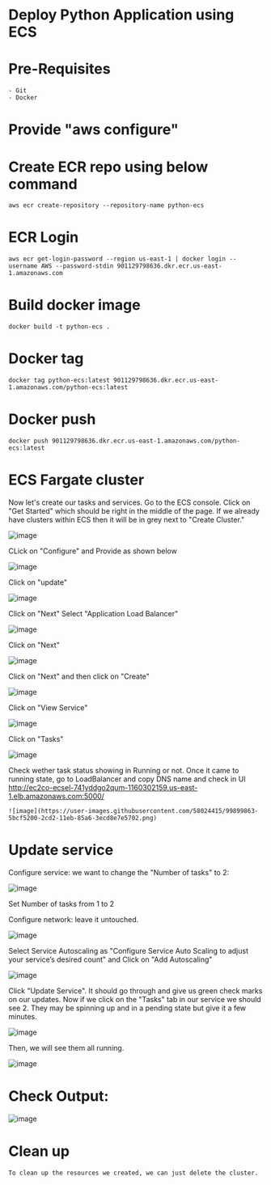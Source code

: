 # Deploy Python Application using ECS
# Pre-Requisites
    - Git
    - Docker
# Provide "aws configure"
# Create ECR repo using below command
    aws ecr create-repository --repository-name python-ecs
# ECR Login
    aws ecr get-login-password --region us-east-1 | docker login --username AWS --password-stdin 901129798636.dkr.ecr.us-east-1.amazonaws.com
# Build docker image
    docker build -t python-ecs .
# Docker tag
    docker tag python-ecs:latest 901129798636.dkr.ecr.us-east-1.amazonaws.com/python-ecs:latest
# Docker push
    docker push 901129798636.dkr.ecr.us-east-1.amazonaws.com/python-ecs:latest
# ECS Fargate cluster
  Now let's create our tasks and services. Go to the ECS console. Click on "Get Started" which should be right in the middle of the page. If we already have clusters within ECS then it will be in grey next to "Create Cluster."
  
  ![image](https://user-images.githubusercontent.com/58024415/99899614-b7004500-2cd0-11eb-9de0-771adc1b7c70.png)

CLick on "Configure" and Provide as shown below

  ![image](https://user-images.githubusercontent.com/58024415/99899638-ed3dc480-2cd0-11eb-8211-a4ce3f3d2e02.png)
 
 Click on "update"
 
   ![image](https://user-images.githubusercontent.com/58024415/99899669-14949180-2cd1-11eb-9f88-f1f8186a793b.png)

Click on "Next"
Select "Application Load Balancer"

  ![image](https://user-images.githubusercontent.com/58024415/99899681-2d04ac00-2cd1-11eb-8e51-e1e05354f1b4.png)

Click on "Next"

  ![image](https://user-images.githubusercontent.com/58024415/99899699-51608880-2cd1-11eb-8426-98696685be0f.png)

Click on "Next" and then click on "Create"

  ![image](https://user-images.githubusercontent.com/58024415/99899761-de0b4680-2cd1-11eb-9234-d21cffc15458.png)

Click on "View Service"
  
  ![image](https://user-images.githubusercontent.com/58024415/99899786-009d5f80-2cd2-11eb-8cf9-bacc389b8a86.png)

Click on "Tasks"

  ![image](https://user-images.githubusercontent.com/58024415/99899795-17dc4d00-2cd2-11eb-88bc-72116ef6e127.png)

Check wether task status showing in Running or not. Once it came to running state, go to LoadBalancer and copy DNS name and check in UI
  http://ec2co-ecsel-741yddgo2qum-1160302159.us-east-1.elb.amazonaws.com:5000/

    ![image](https://user-images.githubusercontent.com/58024415/99899863-5bcf5200-2cd2-11eb-85a6-3ecd8e7e5702.png)

# Update service
  Configure service: we want to change the "Number of tasks" to 2:
  
  ![image](https://user-images.githubusercontent.com/58024415/99899955-eadc6a00-2cd2-11eb-8e1b-7c4739ad4113.png)

Set Number of tasks from 1 to 2

Configure network: leave it untouched.

  ![image](https://user-images.githubusercontent.com/58024415/99899994-54f50f00-2cd3-11eb-92d3-35b14cd2ab38.png)

Select Service Autoscaling as "Configure Service Auto Scaling to adjust your service’s desired count" and Click on "Add Autoscaling"

  ![image](https://user-images.githubusercontent.com/58024415/99900125-06944000-2cd4-11eb-8c0a-c141579932e0.png)

Click "Update Service". It should go through and give us green check marks on our updates. Now if we click on the "Tasks" tab in our service we should see 2. They may be spinning up and in a pending state but give it a few minutes.

  ![image](https://user-images.githubusercontent.com/58024415/99900153-34798480-2cd4-11eb-913a-bc03776e0241.png)

Then, we will see them all running.

  ![image](https://user-images.githubusercontent.com/58024415/99900215-5b37bb00-2cd4-11eb-92e7-ba801f3d8b84.png)

# Check Output:
  ![image](https://user-images.githubusercontent.com/58024415/99900232-6db1f480-2cd4-11eb-9cc3-7a8fc1c2829f.png)

# Clean up
    To clean up the resources we created, we can just delete the cluster.
